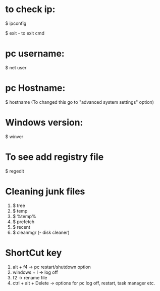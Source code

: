 # to check ip:
$ ipconfig

$ exit - to exit cmd

# pc username: 
$ net user

# pc Hostname: 
$ hostname (To changed this go to "advanced system settings" option)

# Windows version:
$ winver

# To see add registry file
$ regedit

# Cleaning junk files
1. $ tree
2. $ temp
3. $ %temp%
4. $ prefetch
5. $ recent
6. $ cleanmgr (- disk cleaner)


# ShortCut key
1. alt + f4 -> pc restart/shutdown option
2. windows + l -> log off
3. f2 -> rename file
4. ctrl + alt + Delete -> options for pc log off, restart, task manager etc.